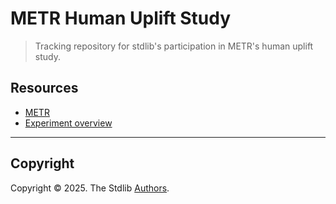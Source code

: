 <!--

@license Apache-2.0

Copyright (c) 2025 The Stdlib Authors.

Licensed under the Apache License, Version 2.0 (the "License");
you may not use this file except in compliance with the License.
You may obtain a copy of the License at

   http://www.apache.org/licenses/LICENSE-2.0

Unless required by applicable law or agreed to in writing, software
distributed under the License is distributed on an "AS IS" BASIS,
WITHOUT WARRANTIES OR CONDITIONS OF ANY KIND, either express or implied.
See the License for the specific language governing permissions and
limitations under the License.

-->

# METR Human Uplift Study

> Tracking repository for stdlib's participation in METR's human uplift study.

## Resources

-   [METR][metr]
-   [Experiment overview][metr-experiment-overview]

* * *

## Copyright

Copyright © 2025. The Stdlib [Authors][stdlib-authors].

<!-- Section for all links. Make sure to keep an empty line after the `section` element and another before the `/section` close. -->

<section class="links">

[stdlib-authors]: https://github.com/stdlib-js/stdlib/graphs/contributors

[metr]: https://metr.org

[metr-experiment-overview]: https://docs.google.com/document/d/1ytdo9LoBWuK2IKXUCla0YwC_0g-nqzv5VwmbevSAQPU/edit?tab=t.acldazb356uy

</section>

<!-- /.links -->
